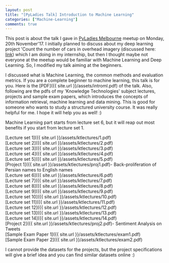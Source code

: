 ```yaml
---
layout: post
title: "[PyLadies Talk] Introduction to Machine Learning"
categories: ["Machine-Learning"]
comments: true
---
```


This post is about the talk I gave in [PyLadies Melbourne](https://www.meetup.com/en-AU/PyLadies-Melbourne/events/241058465/) meetup on Monday, 20th November'17.
I initially planned to discuss about my deep learning project 'Count the number of cars in
overhead imagery (discussed here: [link](https://alisha17.github.io/silverpond/2017/10/18/mlai.html)) which I am doing in my internship,
but then I thought maybe not everyone at the meetup would be familiar with Machine Learning and
Deep Learning. So, I modified my talk aiming at the beginners.

I discussed what is Machine Learning, the common methods and evaluation metrics. If you are a
complete beginner to machine learning, this talk is for you. Here is the [PDF]({{ site.url }}/assets/introml.pdf) of the talk.
Also, following are the pdfs of my 'Knowledge Technologies' subject lectures, projects and sample exam papers, which introduces the concepts of information retrieval, machine learning and data mining. This is good for someone who wants to study a structured university course. It was really helpful for me. I hope it 
will help you as well! :)

Machine Learning part starts from lecture set 6, but it will reap out most benefits if you start from lecture set 1.

[Lecture set 1]({{ site.url }}/assets/ktlectures/1.pdf)  
[Lecture set 2]({{ site.url }}/assets/ktlectures/2.pdf)  
[Lecture set 3]({{ site.url }}/assets/ktlectures/3.pdf)  
[Lecture set 4]({{ site.url }}/assets/ktlectures/4.pdf)  
[Lecture set 5]({{ site.url }}/assets/ktlectures/5.pdf)  
[Project 1]({{ site.url }}/assets/ktlectures/proj1.pdf)- Back-proliferation of Persian names to English names  
[Lecture set 6]({{ site.url }}/assets/ktlectures/6.pdf)  
[Lecture set 7]({{ site.url }}/assets/ktlectures/7.pdf)  
[Lecture set 8]({{ site.url }}/assets/ktlectures/8.pdf)  
[Lecture set 9]({{ site.url }}/assets/ktlectures/9.pdf)  
[Lecture set 10]({{ site.url }}/assets/ktlectures/10.pdf)  
[Lecture set 11]({{ site.url }}/assets/ktlectures/11.pdf)  
[Lecture set 12]({{ site.url }}/assets/ktlectures/12.pdf)  
[Lecture set 13]({{ site.url }}/assets/ktlectures/13.pdf)  
[Lecture set 14]({{ site.url }}/assets/ktlectures/14.pdf)  
[Project 2]({{ site.url }}/assets/ktlectures/proj2.pdf)- Sentiment Analysis on Tweets  
[Sample Exam Paper 1]({{ site.url }}/assets/ktlectures/exam1.pdf)  
[Sample Exam Paper 2]({{ site.url }}/assets/ktlectures/exam2.pdf)  

I cannot provide the datasets for the projects, but the project specifications will give a brief idea and you can find similar datasets online :)










